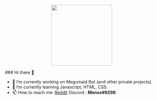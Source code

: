 <p align="center">
<img src="https://i.imgur.com/so3hlAd.png" width="200" height="200">
</p>
### Hi there 👋

- 🔭 I’m currently working on Megumaid Bot (and other private projects).
- 🌱 I’m currently learning Javascript, HTML, CSS.
- 📫 How to reach me: <a href="https://reddit.com/u/Menox_">Reddit</a> Discord : <b>Menox#9298</b>
